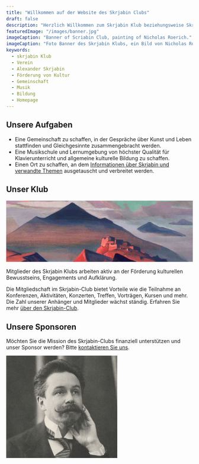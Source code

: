 ```yaml
---
title: "Willkommen auf der Website des Skrjabin Clubs"
draft: false
description: "Herzlich Willkommen zum Skrjabin Klub beziehungsweise Skrjabin Verein. Unser Ziel ist die Förderung des kulturellen Bewusstseins. Dies beinhaltet die aktive Förderung der Musik Alexander Skrjabins, Bildung und eine interessierte und engagierte Gemeinschaft."
featuredImage: "/images/banner.jpg" 
imageCaption: "Banner of Scriabin Club, painting of Nicholas Roerich."
imageCaption: "Foto Banner des Skrjabin Klubs, ein Bild von Nicholas Roerich."
keywords:
  - skrjabin Klub
  - Verein
  - Alexander Skrjabin
  - Förderung von Kultur
  - Gemeinschaft
  - Musik
  - Bildung
  - Homepage
---
```



## Unsere Aufgaben

- Eine Gemeinschaft zu schaffen, in der Gespräche über Kunst und Leben stattfinden und Gleichgesinnte zusammengebracht werden.
- Eine Musikschule und Lernumgebung von höchster Qualität für Klavierunterricht und allgemeine kulturelle Bildung zu schaffen.
- Einen Ort zu schaffen, an dem [Informationen über Skrjabin und verwandte Themen](/de/post/) ausgetauscht und verbreitet werden.

## Unser Klub

![Skrjabin-Klub](club.jpg)

Mitglieder des Skrjabin Klubs arbeiten aktiv an der Förderung kulturellen Bewusstseins, Engagements und Aufklärung.

Die Mitgliedschaft im Skrjabin-Club bietet Vorteile wie die Teilnahme an Konferenzen, Aktivitäten, Konzerten, Treffen, Vorträgen, Kursen und mehr. 
Die Zahl unserer Anhänger und Mitglieder wächst ständig. 
Erfahren Sie mehr [über den Skrjabin-Club](/de/club/).

## Unsere Sponsoren

Möchten Sie die Mission des Skrjabin-Clubs finanziell unterstützen und unser Sponsor werden? 
Bitte [kontaktieren Sie uns](/contact/).

![Der Skrjabin-Club ist dem innovativen Komponisten Alexander Skrjabin gewidmet. Sein aktiver und heller Geist symbolisiert unsere Mission, Aufgaben und Ziele.](scriabin.jpg)